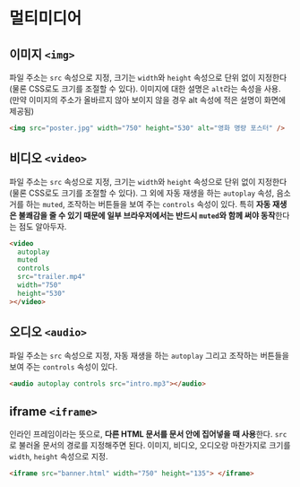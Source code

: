 # 멀티미디어

## 이미지 `<img>`

파일 주소는 `src` 속성으로 지정, 크기는 `width`와 `height` 속성으로 단위 없이 지정한다(물론 CSS로도 크기를 조절할 수 있다). 이미지에 대한 설명은 `alt`라는 속성을 사용. (만약 이미지의 주소가 올바르지 않아 보이지 않을 경우 alt 속성에 적은 설명이 화면에 제공됨)

```html
<img src="poster.jpg" width="750" height="530" alt="영화 명량 포스터" />
```

## 비디오 `<video>`

파일 주소는 `src` 속성으로 지정, 크기는 `width`와 `height` 속성으로 단위 없이 지정한다(물론 CSS로도 크기를 조절할 수 있다). 그 외에 자동 재생을 하는 `autoplay` 속성, 음소거를 하는 `muted`, 조작하는 버튼들을 보여 주는 `controls` 속성이 있다. 특히 **자동 재생은 불쾌감을 줄 수 있기 때문에 일부 브라우저에서는 반드시 `muted`와 함께 써야 동작**한다는 점도 알아두자.

```html
<video
  autoplay
  muted
  controls
  src="trailer.mp4"
  width="750"
  height="530"
></video>
```

## 오디오 `<audio>`

파일 주소는 `src` 속성으로 지정, 자동 재생을 하는 `autoplay` 그리고 조작하는 버튼들을 보여 주는 `controls` 속성이 있다.

```html
<audio autoplay controls src="intro.mp3"></audio>
```

## iframe `<iframe>`

인라인 프레임이라는 뜻으로, **다른 HTML 문서를 문서 안에 집어넣을 때 사용**한다. `src`로 불러올 문서의 경로를 지정해주면 된다. 이미지, 비디오, 오디오랑 마찬가지로 크기를 `width`, `height` 속성으로 지정.

```html
<iframe src="banner.html" width="750" height="135"> </iframe>
```
